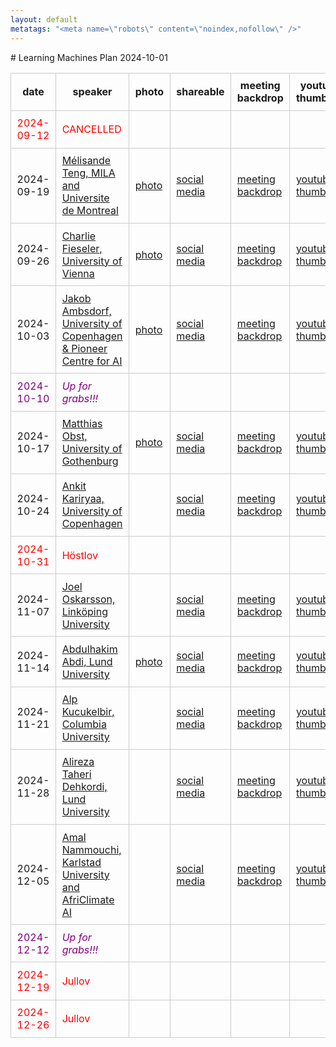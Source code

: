 ```yaml
---
layout: default
metatags: "<meta name=\"robots\" content=\"noindex,nofollow\" />"
---
```

<style type="text/css" scoped>
td, th {border: 1px solid #ccc; padding: 0.6em;}
table {border-collapse: collapse;}
</style># Learning Machines Plan 2024-10-01

| date | speaker                                   | photo | shareable | meeting backdrop | youtube thumbnail | <a title="Speaker, Title, Abstract, Bio, Photo. Strikethrough means we don't have it yet.">comment</a>        |
| ---- | ----------------------------------------- | ----- | ----- | ----- | ----- | -------------- |
| <span style="color:red"> 2024-09-12 </span> | <span style="color:red"> CANCELLED </span> | <span style="color:red">  </span> | <span style="color:red">  </span> | <span style="color:red">  </span> | <span style="color:red">  </span> | <span style="color:red"> CANCELLED </span> |
|  2024-09-19  |  [Mélisande Teng, MILA and Universite de Montreal](2024-09-19.md)  |  [photo](photo-melisande-teng.jpg)  |  [social media ](social-media-melisande-teng.jpg)  |  [meeting backdrop ](meeting-backdrop-melisande-teng.jpg)  |  [youtube thumbnail ](youtube-thumbnail-melisande-teng.jpg)  |  STABP  |
|  2024-09-26  |  [Charlie Fieseler, University of Vienna](2024-09-26.md)  |  [photo](photo-charlie-fieseler.jpg)  |  [social media ](social-media-charlie-fieseler.jpg)  |  [meeting backdrop ](meeting-backdrop-charlie-fieseler.jpg)  |  [youtube thumbnail ](youtube-thumbnail-charlie-fieseler.jpg)  |  STABP  |
|  2024-10-03  |  [Jakob Ambsdorf, University of Copenhagen & Pioneer Centre for AI](2024-10-03.md)  |  [photo](photo-jakob-ambsdorf.jpg)  |  [social media ](social-media-jakob-ambsdorf.jpg)  |  [meeting backdrop ](meeting-backdrop-jakob-ambsdorf.jpg)  |  [youtube thumbnail ](youtube-thumbnail-jakob-ambsdorf.jpg)  |  STABP  |
| <span style="color:purple"> 2024-10-10 </span> | <span style="color:purple"> *Up for grabs!!!* </span> | <span style="color:purple">  </span> | <span style="color:purple">  </span> | <span style="color:purple">  </span> | <span style="color:purple">  </span> | <span style="color:purple"> ~~STABP~~ </span> |
|  2024-10-17  |  [Matthias Obst, University of Gothenburg](2024-10-17.md)  |  [photo](photo-matthias-obst.jpg)  |  [social media ](social-media-matthias-obst.jpg)  |  [meeting backdrop ](meeting-backdrop-matthias-obst.jpg)  |  [youtube thumbnail ](youtube-thumbnail-matthias-obst.jpg)  |  S~~TAB~~P  |
|  2024-10-24  |  [Ankit Kariryaa, University of Copenhagen](2024-10-24.md)  |    |  [social media ](social-media-ankit-kariryaa.jpg)  |  [meeting backdrop ](meeting-backdrop-ankit-kariryaa.jpg)  |  [youtube thumbnail ](youtube-thumbnail-ankit-kariryaa.jpg)  |  S~~TABP~~  |
| <span style="color:red"> 2024-10-31 </span> | <span style="color:red"> Höstlov </span> | <span style="color:red">  </span> | <span style="color:red">  </span> | <span style="color:red">  </span> | <span style="color:red">  </span> | <span style="color:red"> CANCELLED </span> |
|  2024-11-07  |  [Joel Oskarsson, Linköping University](2024-11-07.md)  |    |  [social media ](social-media-joel-oskarsson.jpg)  |  [meeting backdrop ](meeting-backdrop-joel-oskarsson.jpg)  |  [youtube thumbnail ](youtube-thumbnail-joel-oskarsson.jpg)  |  S~~TABP~~  |
|  2024-11-14  |  [Abdulhakim Abdi, Lund University](2024-11-14.md)  |  [photo](photo-abdulhakim-abdi.jpg)  |  [social media ](social-media-abdulhakim-abdi.jpg)  |  [meeting backdrop ](meeting-backdrop-abdulhakim-abdi.jpg)  |  [youtube thumbnail ](youtube-thumbnail-abdulhakim-abdi.jpg)  |  S~~TAB~~P  |
|  2024-11-21  |  [Alp Kucukelbir, Columbia University](2024-11-21.md)  |    |  [social media ](social-media-alp-kucukelbir.jpg)  |  [meeting backdrop ](meeting-backdrop-alp-kucukelbir.jpg)  |  [youtube thumbnail ](youtube-thumbnail-alp-kucukelbir.jpg)  |  S~~TABP~~  |
|  2024-11-28  |  [Alireza Taheri Dehkordi, Lund University](2024-11-28.md)  |    |  [social media ](social-media-alireza-taheri-dehkordi.jpg)  |  [meeting backdrop ](meeting-backdrop-alireza-taheri-dehkordi.jpg)  |  [youtube thumbnail ](youtube-thumbnail-alireza-taheri-dehkordi.jpg)  |  S~~TABP~~  |
|  2024-12-05  |  [Amal Nammouchi, Karlstad University and AfriClimate AI](2024-12-05.md)  |    |  [social media ](social-media-amal-nammouchi.jpg)  |  [meeting backdrop ](meeting-backdrop-amal-nammouchi.jpg)  |  [youtube thumbnail ](youtube-thumbnail-amal-nammouchi.jpg)  |  S~~TABP~~  |
| <span style="color:purple"> 2024-12-12 </span> | <span style="color:purple"> *Up for grabs!!!* </span> | <span style="color:purple">  </span> | <span style="color:purple">  </span> | <span style="color:purple">  </span> | <span style="color:purple">  </span> | <span style="color:purple"> ~~STABP~~ </span> |
| <span style="color:red"> 2024-12-19 </span> | <span style="color:red"> Jullov </span> | <span style="color:red">  </span> | <span style="color:red">  </span> | <span style="color:red">  </span> | <span style="color:red">  </span> | <span style="color:red"> CANCELLED </span> |
| <span style="color:red"> 2024-12-26 </span> | <span style="color:red"> Jullov </span> | <span style="color:red">  </span> | <span style="color:red">  </span> | <span style="color:red">  </span> | <span style="color:red">  </span> | <span style="color:red"> CANCELLED </span> |
